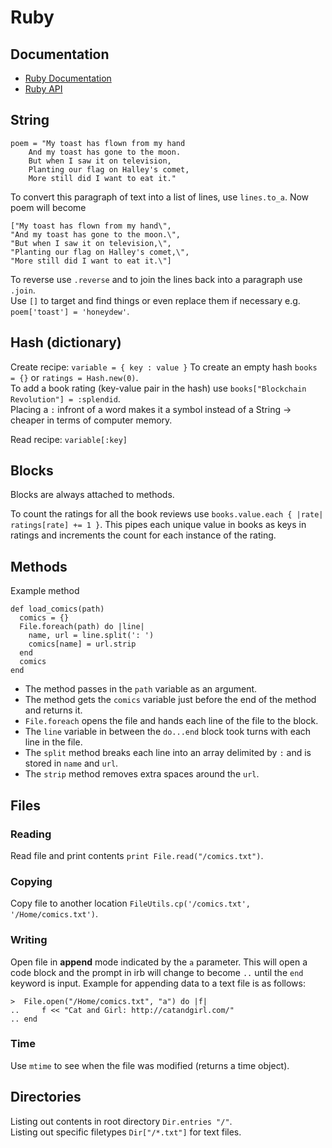 # Ruby

## Documentation
- [Ruby Documentation](https://www.ruby-lang.org/en/documentation/)
- [Ruby API](http://ruby-doc.org/core)

## String
```
poem = "My toast has flown from my hand
    And my toast has gone to the moon.
    But when I saw it on television,
    Planting our flag on Halley's comet,
    More still did I want to eat it."
```
To convert this paragraph of text into a list of lines, use `lines.to_a`. Now poem will become
```
["My toast has flown from my hand\", 
"And my toast has gone to the moon.\", 
"But when I saw it on television,\", 
"Planting our flag on Halley's comet,\", 
"More still did I want to eat it.\"]
```
To reverse use `.reverse` and to join the lines back into a paragraph use `.join`.  
Use `[]` to target and find things or even replace them if necessary e.g. `poem['toast'] = 'honeydew'`.  

## Hash (dictionary)
Create recipe: `variable = { key : value }`
To create an empty hash `books = {}`  or `ratings = Hash.new(0)`.  
To add a book rating (key-value pair in the hash) use `books["Blockchain Revolution"] = :splendid`.  
Placing a `:` infront of a word makes it a symbol instead of a String -> cheaper in terms of computer memory.  

Read recipe: `variable[:key]`

## Blocks 
Blocks are always attached to methods.  

To count the ratings for all the book reviews use `books.value.each { |rate| ratings[rate] += 1 }`. This pipes each unique value in books as keys in ratings and increments the count for each instance of the rating.

## Methods
Example method
```
def load_comics(path)
  comics = {}
  File.foreach(path) do |line|
    name, url = line.split(': ')
    comics[name] = url.strip
  end
  comics
end
```
- The method passes in the `path` variable as an argument.
- The method gets the `comics` variable just before the end of the method and returns it.
- `File.foreach` opens the file and hands each line of the file to the block.
- The `line` variable in between the `do...end` block took turns with each line in the file.
- The `split` method breaks each line into an array delimited by `:` and is stored in `name` and `url`.
- The `strip` method removes extra spaces around the `url`.

## Files
### Reading
Read file and print contents `print File.read("/comics.txt")`.  
### Copying
Copy file to another location `FileUtils.cp('/comics.txt', '/Home/comics.txt')`.  
### Writing
Open file in **append** mode indicated by the `a` parameter. This will open a code block and the prompt in irb will change to become `..` until the `end` keyword is input.
Example for appending data to a text file is as follows:
```
>  File.open("/Home/comics.txt", "a") do |f|
..     f << "Cat and Girl: http://catandgirl.com/"
.. end
```
### Time
Use `mtime` to see when the file was modified (returns a time object). 

## Directories
Listing out contents in root directory `Dir.entries "/"`.  
Listing out specific filetypes `Dir["/*.txt"]` for text files.  
